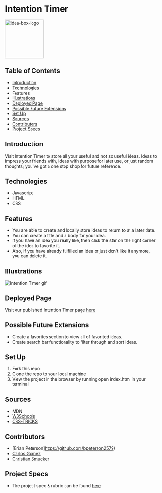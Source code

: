 # Intention Timer
<img width="127" alt="idea-box-logo" src="https://user-images.githubusercontent.com/80136642/121270129-f6117480-c875-11eb-9dfa-89e1beaaa762.png">

## Table of Contents
  - [Introduction](#introduction)
  - [Technologies](#technologies)
  - [Features](#features)
  - [Illustrations](#illustrations)
  - [Deployed Page](#deployed-page)
  - [Possible Future Extensions](#possible-future-extensions)
  - [Set Up](#set-up)
  - [Sources](#sources)
  - [Contributors](#contributors)
  - [Project Specs](#project-specs)

## Introduction

  Visit Intention Timer to store all your useful and not so useful ideas. Ideas to impress your friends with, ideas with purpose for later use, or just random thoughts; you've got a one stop shop for future reference.

## Technologies
  - Javascript
  - HTML
  - CSS

## Features

   - You are able to create and locally store ideas to return to at a later date.
   - You can create a title and a body for your idea.
   - If you have an idea you really like, then click the star on the right corner of the idea to favorite it.
   - Also, if you have already fulfilled an idea or just don't like it anymore, you can delete it.

## Illustrations

![Intention Timer gif]()

## Deployed Page

Visit our published Intention Timer page [here](https://csmucker83.github.io/ideabox/)

## Possible Future Extensions

  - Create a favorites section to view all of favorited ideas.
  - Create search bar functionality to filter through and sort ideas.

## Set Up

1. Fork this repo  
2. Clone the repo to your local machine
3. View the project in the browser by running open index.html in your terminal

## Sources
  - [MDN](http://developer.mozilla.org/en-US/)
  - [W3Schools](https://www.w3schools.com/)
  - [CSS-TRICKS](https://css-tricks.com/)

## Contributors
  - [Brian Peterson]https://github.com/bpeterson2579)
  - [Carlos Gomez](https://github.com/karmacarlos)
  - [Christian Smucker](https://gist.github.com/csmucker83)

## Project Specs
  - The project spec & rubric can be found [here](https://frontend.turing.edu/projects/module-1/intention-timer-group.html)

